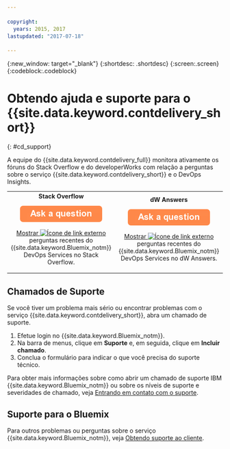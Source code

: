 ```yaml
---

copyright:
  years: 2015, 2017
lastupdated: "2017-07-18"

---
```


{:new_window: target="_blank"}
{:shortdesc: .shortdesc}
{:screen:.screen}
{:codeblock:.codeblock}


# Obtendo ajuda e suporte para o {{site.data.keyword.contdelivery_short}}    
{: #cd_support}  

A equipe do {{site.data.keyword.contdelivery_full}} monitora ativamente os fóruns do Stack Overflow e do developerWorks com relação a perguntas sobre o serviço {{site.data.keyword.contdelivery_short}} e o DevOps Insights.   

<table>
 <td align="center">
 <strong>Stack Overflow</strong>
  <p>
   <a class="xref" href="http://stackoverflow.com/questions/ask?tags=ibm-bluemix,devops-services" target="_blank" title="(Abre em uma nova guia ou janela)"><img class="image" src="images/ask-a-question.png" alt="Faça uma pergunta"/></a></p>
   <p>
    <a class="xref" href="http://stackoverflow.com/questions/tagged/devops-services" target="_blank" title="(Abre em uma nova guia ou janela)">Mostrar <img class="image" src="../../icons/launch-glyph.svg" alt="Ícone de link externo"/></a> perguntas recentes do {{site.data.keyword.Bluemix_notm}} DevOps Services no Stack Overflow.</p></td>
  <td align="center">
  <strong>dW Answers</strong>
   <p>
   <a class="xref" href="https://developer.ibm.com/answers/questions/ask/?topics=devops-services,bluemix" target="_blank" title="(Abre em uma nova guia ou janela)"><img class="image" src="images/ask-a-question.png" alt="Faça uma pergunta"/></a></p>
   <p>
    <a class="xref" href="https://developer.ibm.com/answers/topics/devops-services.html" target="_blank" title="(Abre em uma nova guia ou janela)">Mostrar <img class="image" src="../../icons/launch-glyph.svg" alt="Ícone de link externo"/></a> perguntas recentes do {{site.data.keyword.Bluemix_notm}} DevOps Services no dW Answers.</p></td>
  </table>  


## Chamados de Suporte

Se você tiver um problema mais sério ou encontrar problemas com o serviço {{site.data.keyword.contdelivery_short}}, abra um chamado de suporte.    

1. Efetue login no {{site.data.keyword.Bluemix_notm}}.
1. Na barra de menus, clique em **Suporte** e, em seguida, clique em **Incluir chamado**.
1. Conclua o formulário para indicar o que você precisa do suporte técnico.

Para obter mais informações sobre como abrir um chamado de suporte IBM {{site.data.keyword.Bluemix_notm}} ou sobre os níveis de suporte e severidades de chamado, veja [Entrando em contato com o suporte](https://console.bluemix.net/docs/support/index.html#contacting-support).


## Suporte para o Bluemix
Para outros problemas ou perguntas sobre o serviço {{site.data.keyword.Bluemix_notm}}, veja [Obtendo suporte ao cliente](https://www.{DomainName}/docs/support/index.html#getting-customer-support).
